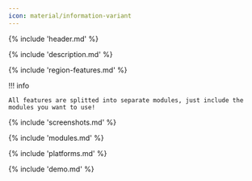 ```yaml
---
icon: material/information-variant
---
```


{% include 'header.md' %}

{% include 'description.md' %}

{% include 'region-features.md' %}

!!! info

    All features are splitted into separate modules, just include the modules you want to use!

{% include 'screenshots.md' %}

{% include 'modules.md' %}

{% include 'platforms.md' %}

{% include 'demo.md' %}




